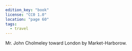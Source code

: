 ```yaml
---
edition_key: "book"
license: "CC0 1.0"
location: "page 60"
tags:
  - travel
---
```

Mr. John Cholmeley toward London by
Market-Harborow.
